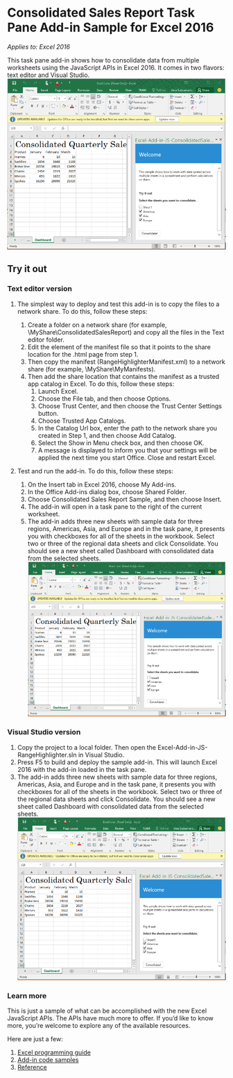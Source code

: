 # Consolidated Sales Report Task Pane Add-in Sample for Excel 2016

_Applies to: Excel 2016_ 

This task pane add-in shows how to consolidate data from multiple worksheets using the JavaScript APIs in Excel 2016. It comes in two flavors: text editor and Visual Studio.
![Consolidated Sales Report Sample](images/ConsolidatedSalesReport_report.png)

## Try it out
### Text editor version
1.	The simplest way to deploy and test this add-in is to copy the files to a network share. To do this, follow these steps:
	1. Create a folder on a network share (for example, \\MyShare\ConsolidatedSalesReport) and copy all the files in the Text editor folder. 
	2. Edit the <SourceLocation> element of the manifest file so that it points to the share location for the .html page from step 1. 
	3. Then copy the manifest (RangeHighlighterManifest.xml) to a network share (for example, \\MyShare\MyManifests).
	4. Then add the share location that contains the manifest as a trusted app catalog in Excel. To do this, follow these steps:
	    1. 	Launch Excel.
	    2. Choose the File tab, and then choose Options.
	    3. Choose Trust Center, and then choose the Trust Center Settings button.
	    4. 	Choose Trusted App Catalogs.
	    5. 	In the Catalog Url box, enter the path to the network share you created in Step 1, and then choose Add Catalog.
	    6. Select the Show in Menu check box, and then choose OK.
	    7. 	A message is displayed to inform you that your settings will be applied the next time you start Office. Close and restart Excel. 
        
2.	Test and run the add-in. To do this, follow these steps:
    1.  On the Insert tab in Excel 2016, choose My Add-ins. 
    2.  In the Office Add-ins dialog box, choose Shared Folder.
    3.  Choose Consolidated Sales Report Sample, and then choose Insert.
    4.  The add-in will open in a task pane to the right of the current worksheet.   
    5. The add-in adds three new sheets with sample data for three regions, Americas, Asia, and Europe and in the task pane, it presents you with checkboxes for all of the sheets in the workbook. Select two or three of the regional data sheets and click Consolidate. You should see a new sheet called Dashboard with consolidated data from the selected sheets. ![Consolidated Sales Report Sample](images/ConsolidatedSalesReport_report.png)

### Visual Studio version
1.  Copy the project to a local folder. Then open the Excel-Add-in-JS-RangeHighlighter.sln in Visual Studio.
2. Press F5 to build and deploy the sample add-in. This will launch Excel 2016 with the add-in loaded in the task pane.
3.  The add-in adds three new sheets with sample data for three regions, Americas, Asia, and Europe and in the task pane, it presents you with checkboxes for all of the sheets in the workbook. Select two or three of the regional data sheets and click Consolidate. You should see a new sheet called Dashboard with consolidated data from the selected sheets. ![Consolidated Sales Report Sample](images/ConsolidatedSalesReport_report.png)



### Learn more

This is just a sample of what can be accomplished with the new Excel JavaScript APIs. The APIs have much more to offer. If you’d like to know more, you’re welcome to explore any of the available resources. 

Here are just a few:

1.  [Excel programming guide](excel-add-ins-programming-guide.md)
2.  [Add-in code samples](excel-add-ins-code-samples.md) 
3.  [Reference](excel-add-ins-javascript-reference.md)
